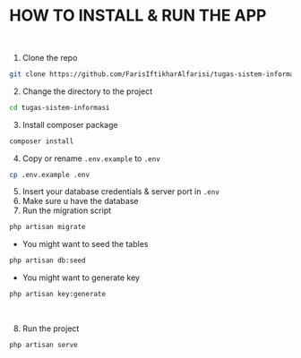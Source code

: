 <h1>HOW TO INSTALL & RUN THE APP</h1>

<br/>


1.  Clone the repo

```sh
git clone https://github.com/FarisIftikharAlfarisi/tugas-sistem-informasi.git
```

2.  Change the directory to the project

```sh
cd tugas-sistem-informasi
```

3.  Install composer package

```sh
composer install
```

4.  Copy or rename `.env.example` to `.env`

```sh
cp .env.example .env
```
5.  Insert your database credentials & server port in `.env`
6.  Make sure u have the database 
7.  Run the migration script
```sh
php artisan migrate
```

-   You might want to seed the tables

```sh
php artisan db:seed
```

- You might want to generate key

```sh
php artisan key:generate
```


<br/>

8.  Run the project

```sh
php artisan serve
```
